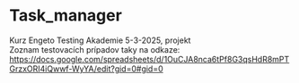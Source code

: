 # Task_manager
Kurz Engeto Testing Akademie 5-3-2025, projekt     
Zoznam testovacích prípadov taky na odkaze:    
https://docs.google.com/spreadsheets/d/1OuCJA8nca6tPf8G3qsHdR8mPTGrzxORI4iQwwf-WyYA/edit?gid=0#gid=0
